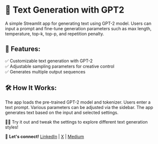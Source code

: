 # 🤖 Text Generation with GPT2

A simple Streamlit app for generating text using GPT-2 model. Users can input a prompt and fine-tune generation parameters such as max length, temperature, top-k, top-p, and repetition penalty.  

## 🔹 Features:

✅ Customizable text generation with GPT-2  
✅ Adjustable sampling parameters for creative control  
✅ Generates multiple output sequences  

## 🛠️ How It Works:

The app loads the pre-trained GPT-2 model and tokenizer.
Users enter a text prompt.
Various parameters can be adjusted via the sidebar.
The app generates text based on the input and selected settings.


👨‍💻 Try it out and tweak the settings to explore different text generation styles!  

📢 **Let's connect!** [LinkedIn](https://www.linkedin.com/in/lopezyse/) | [X](https://x.com/lopezyse) | [Medium](https://lopezyse.medium.com/)  
